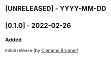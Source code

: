 ## [UNRELEASED] - YYYY-MM-DD

## [0.1.0] - 2022-02-26
### Added
Initial release (by [Clemens Brunner](https://github.com/cbrnr))
